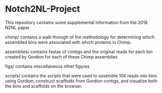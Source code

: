# Notch2NL-Project
This repository contains some supplemental information from the 2018 N2NL paper.

chimp/ contains a walk through of the methodology for determining which assembled bins were associated with which proteins in Chimp.

assemblies/ contains fastas of contigs and the original reads for each bin created by Gordion for each of these Chimp assemblies

figs/ contains miscellaneous other figures


scripts/ contains the scripts that were used to assemble 10X reads into bins using Gordion, construct scaffolds from Gordion contigs, and visualize both the bins and scaffolds on the browser.
